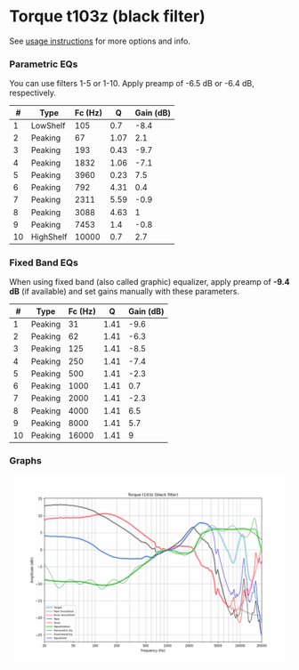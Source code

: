 # Torque t103z (black filter)
See [usage instructions](https://github.com/jaakkopasanen/AutoEq#usage) for more options and info.

### Parametric EQs
You can use filters 1-5 or 1-10. Apply preamp of -6.5 dB or -6.4 dB, respectively.

|   # | Type      |   Fc (Hz) |    Q |   Gain (dB) |
|-----|-----------|-----------|------|-------------|
|   1 | LowShelf  |       105 | 0.7  |        -8.4 |
|   2 | Peaking   |        67 | 1.07 |         2.1 |
|   3 | Peaking   |       193 | 0.43 |        -9.7 |
|   4 | Peaking   |      1832 | 1.06 |        -7.1 |
|   5 | Peaking   |      3960 | 0.23 |         7.5 |
|   6 | Peaking   |       792 | 4.31 |         0.4 |
|   7 | Peaking   |      2311 | 5.59 |        -0.9 |
|   8 | Peaking   |      3088 | 4.63 |         1   |
|   9 | Peaking   |      7453 | 1.4  |        -0.8 |
|  10 | HighShelf |     10000 | 0.7  |         2.7 |

### Fixed Band EQs
When using fixed band (also called graphic) equalizer, apply preamp of **-9.4 dB** (if available) and set gains manually with these parameters.

|   # | Type    |   Fc (Hz) |    Q |   Gain (dB) |
|-----|---------|-----------|------|-------------|
|   1 | Peaking |        31 | 1.41 |        -9.6 |
|   2 | Peaking |        62 | 1.41 |        -6.3 |
|   3 | Peaking |       125 | 1.41 |        -8.5 |
|   4 | Peaking |       250 | 1.41 |        -7.4 |
|   5 | Peaking |       500 | 1.41 |        -2.3 |
|   6 | Peaking |      1000 | 1.41 |         0.7 |
|   7 | Peaking |      2000 | 1.41 |        -2.3 |
|   8 | Peaking |      4000 | 1.41 |         6.5 |
|   9 | Peaking |      8000 | 1.41 |         5.7 |
|  10 | Peaking |     16000 | 1.41 |         9   |

### Graphs
![](./Torque%20t103z%20(black%20filter).png)
